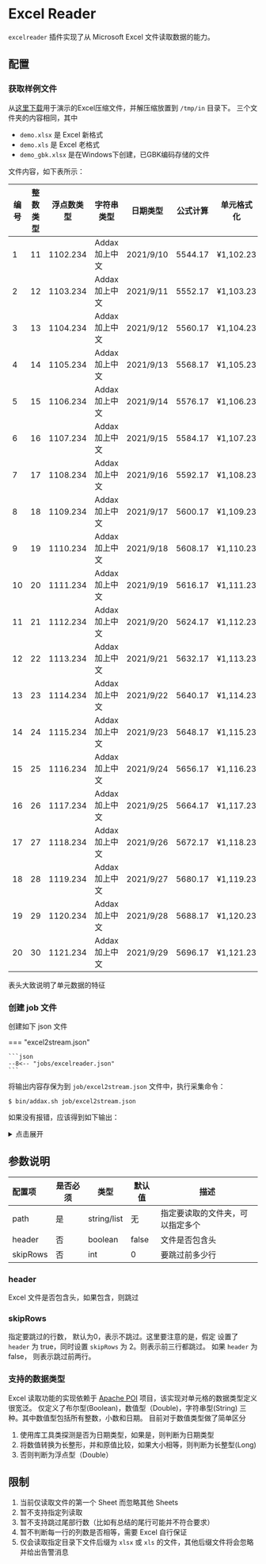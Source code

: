 # Excel Reader

`excelreader` 插件实现了从 Microsoft Excel 文件读取数据的能力。

## 配置

### 获取样例文件

从[这里下载](../assets/excel_reader_demo.zip)用于演示的Excel压缩文件，并解压缩放置到 `/tmp/in` 目录下。
三个文件夹的内容相同，其中

- `demo.xlsx` 是 Excel 新格式
- `demo.xls` 是 Excel 老格式
- `demo_gbk.xlsx` 是在Windows下创建，已GBK编码存储的文件

文件内容，如下表所示：

| 编号 | 整数类型 | 浮点数类型 | 字符串类型    | 日期类型  | 公式计算 | 单元格式化 |
| ---- | -------- | ---------- | ------------- | --------- | -------- | ---------- |
| 1    | 11       | 1102.234   | Addax加上中文 | 2021/9/10 | 5544.17  | ¥1,102.23  |
| 2    | 12       | 1103.234   | Addax加上中文 | 2021/9/11 | 5552.17  | ¥1,103.23  |
| 3    | 13       | 1104.234   | Addax加上中文 | 2021/9/12 | 5560.17  | ¥1,104.23  |
| 4    | 14       | 1105.234   | Addax加上中文 | 2021/9/13 | 5568.17  | ¥1,105.23  |
| 5    | 15       | 1106.234   | Addax加上中文 | 2021/9/14 | 5576.17  | ¥1,106.23  |
| 6    | 16       | 1107.234   | Addax加上中文 | 2021/9/15 | 5584.17  | ¥1,107.23  |
| 7    | 17       | 1108.234   | Addax加上中文 | 2021/9/16 | 5592.17  | ¥1,108.23  |
| 8    | 18       | 1109.234   | Addax加上中文 | 2021/9/17 | 5600.17  | ¥1,109.23  |
| 9    | 19       | 1110.234   | Addax加上中文 | 2021/9/18 | 5608.17  | ¥1,110.23  |
| 10   | 20       | 1111.234   | Addax加上中文 | 2021/9/19 | 5616.17  | ¥1,111.23  |
| 11   | 21       | 1112.234   | Addax加上中文 | 2021/9/20 | 5624.17  | ¥1,112.23  |
| 12   | 22       | 1113.234   | Addax加上中文 | 2021/9/21 | 5632.17  | ¥1,113.23  |
| 13   | 23       | 1114.234   | Addax加上中文 | 2021/9/22 | 5640.17  | ¥1,114.23  |
| 14   | 24       | 1115.234   | Addax加上中文 | 2021/9/23 | 5648.17  | ¥1,115.23  |
| 15   | 25       | 1116.234   | Addax加上中文 | 2021/9/24 | 5656.17  | ¥1,116.23  |
| 16   | 26       | 1117.234   | Addax加上中文 | 2021/9/25 | 5664.17  | ¥1,117.23  |
| 17   | 27       | 1118.234   | Addax加上中文 | 2021/9/26 | 5672.17  | ¥1,118.23  |
| 18   | 28       | 1119.234   | Addax加上中文 | 2021/9/27 | 5680.17  | ¥1,119.23  |
| 19   | 29       | 1120.234   | Addax加上中文 | 2021/9/28 | 5688.17  | ¥1,120.23  |
| 20   | 30       | 1121.234   | Addax加上中文 | 2021/9/29 | 5696.17  | ¥1,121.23  |

表头大致说明了单元数据的特征

### 创建 job 文件

创建如下 json 文件

=== "excel2stream.json"

	```json
	--8<-- "jobs/excelreader.json"
	```

将输出内容存保为到 `job/excel2stream.json` 文件中，执行采集命令：

```shell
$ bin/addax.sh job/excel2stream.json
```

如果没有报错，应该得到如下输出：

<details>
<summary>点击展开</summary>

```shell
--8<-- "output/excelreader.txt"
```

</details>

## 参数说明

| 配置项   | 是否必须 | 类型        | 默认值 | 描述                             |
| :------- | -------- | ----------- | ------ | -------------------------------- |
| path     | 是       | string/list | 无     | 指定要读取的文件夹，可以指定多个 |
| header   | 否       | boolean     | false  | 文件是否包含头                   |
| skipRows | 否       | int         | 0      | 要跳过前多少行                   |

### header

Excel 文件是否包含头，如果包含，则跳过

### skipRows

指定要跳过的行数， 默认为0，表示不跳过。这里要注意的是，假定 设置了 `header` 为 true，同时设置 `skipRows` 为 2。则表示前三行都跳过。
如果 `header` 为 false， 则表示跳过前两行。

### 支持的数据类型

Excel 读取功能的实现依赖于 [Apache POI](https://poi.apache.org/) 项目，该实现对单元格的数据类型定义很宽泛。
仅定义了布尔型(Boolean)，数值型（Double)，字符串型(String) 三种。其中数值型包括所有整数，小数和日期。
目前对于数值类型做了简单区分

1. 使用库工具类探测是否为日期类型，如果是，则判断为日期类型
2. 将数值转换为长整形，并和原值比较，如果大小相等，则判断为长整型(Long)
3. 否则判断为浮点型（Double）

## 限制

1. 当前仅读取文件的第一个 Sheet 而忽略其他 Sheets
2. 暂不支持指定列读取
3. 暂不支持跳过尾部行数（比如有总结的尾行可能并不符合要求）
4. 暂不判断每一行的列数是否相等，需要 Excel 自行保证
5. 仅会读取指定目录下文件后缀为 `xlsx` 或 `xls` 的文件，其他后缀文件将会忽略并给出告警消息
